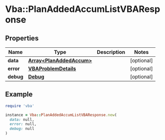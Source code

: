 # Vba::PlanAddedAccumListVBAResponse

## Properties

| Name | Type | Description | Notes |
| ---- | ---- | ----------- | ----- |
| **data** | [**Array&lt;PlanAddedAccum&gt;**](PlanAddedAccum.md) |  | [optional] |
| **error** | [**VBAProblemDetails**](VBAProblemDetails.md) |  | [optional] |
| **debug** | [**Debug**](Debug.md) |  | [optional] |

## Example

```ruby
require 'vba'

instance = Vba::PlanAddedAccumListVBAResponse.new(
  data: null,
  error: null,
  debug: null
)
```

